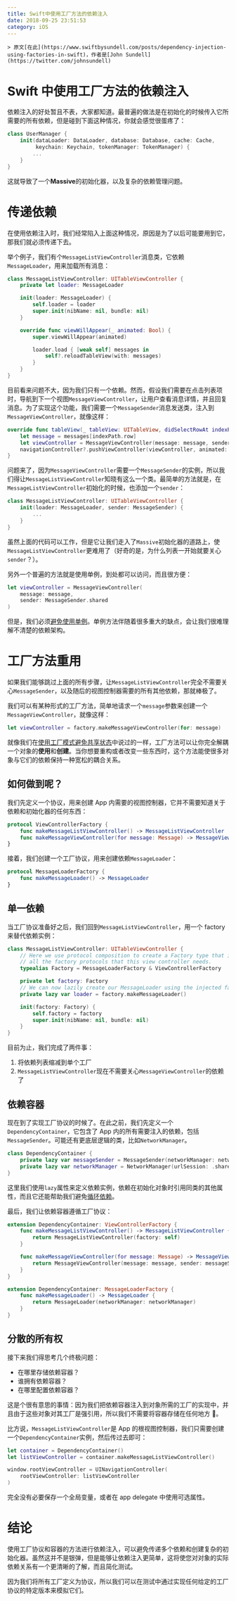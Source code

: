 ```yaml
---
title: Swift中使用工厂方法的依赖注入
date: 2018-09-25 23:51:53
category: iOS
---
```


    > 原文[在此](https://www.swiftbysundell.com/posts/dependency-injection-using-factories-in-swift)，作者是[John Sundell](https://twitter.com/johnsundell)

# Swift 中使用工厂方法的依赖注入

依赖注入的好处暂且不表，大家都知道。最普遍的做法是在初始化的时候传入它所需要的所有依赖，但是碰到下面这种情况，你就会感觉很蛋疼了：

```swift
class UserManager {
    init(dataLoader: DataLoader, database: Database, cache: Cache,
         keychain: Keychain, tokenManager: TokenManager) {
        ...
    }
}
```

这就导致了一个**Massive**的初始化器，以及复杂的依赖管理问题。

# 传递依赖

在使用依赖注入时，我们经常陷入上面这种情况，原因是为了以后可能要用到它，那我们就必须传递下去。

举个例子，我们有个`MessageListViewController`消息类，它依赖`MessageLoader`，用来加载所有消息：

```swift
class MessageListViewController: UITableViewController {
    private let loader: MessageLoader

    init(loader: MessageLoader) {
        self.loader = loader
        super.init(nibName: nil, bundle: nil)
    }

    override func viewWillAppear(_ animated: Bool) {
        super.viewWillAppear(animated)

        loader.load { [weak self] messages in
            self?.reloadTableView(with: messages)
        }
    }
}
```

目前看来问题不大，因为我们只有一个依赖。然而，假设我们需要在点击列表项时，导航到下一个视图`MessageViewController`，让用户查看消息详情，并且回复消息。为了实现这个功能，我们需要一个`MessageSender`消息发送类，注入到`MessageViewController`，就像这样：

```swift
override func tableView(_ tableView: UITableView, didSelectRowAt indexPath: IndexPath) {
    let message = messages[indexPath.row]
    let viewController = MessageViewController(message: message, sender: sender)
    navigationController?.pushViewController(viewController, animated: true)
}
```

问题来了，因为`MessageViewController`需要一个`MessageSender`的实例，所以我们得让`MessageListViewController`知晓有这么一个类。最简单的方法就是，在`MessageListViewController`初始化的时候，也添加一个`sender`：

```swift
class MessageListViewController: UITableViewController {
    init(loader: MessageLoader, sender: MessageSender) {
        ...
    }
}
```

虽然上面的代码可以工作，但是它让我们走入了`Massive`初始化器的道路上，使`MessageListViewController`更难用了（好奇的是，为什么列表一开始就要关心`sender`？）。

另外一个普遍的方法就是使用单例，到处都可以访问，而且很方便：

```swift
let viewController = MessageViewController(
    message: message,
    sender: MessageSender.shared
)
```

但是，我们必须[避免使用单例](https://www.swiftbysundell.com/posts/avoiding-singletons-in-swift)。单例方法伴随着很多重大的缺点，会让我们很难理解不清楚的依赖架构。

# 工厂方法重用

如果我们能够跳过上面的所有步骤，让`MessageListViewController`完全不需要关心`MessageSender`，以及随后的视图控制器需要的所有其他依赖，那就棒极了。

我们可以有某种形式的工厂方法，简单地请求一个`message`参数来创建一个`MessageViewController`，就像这样：

```Swift
let viewController = factory.makeMessageViewController(for: message)
```

就像我们在[使用工厂模式避免共享状态](https://www.swiftbysundell.com/posts/using-the-factory-pattern-to-avoid-shared-state-in-swift?rq=factories)中说过的一样，工厂方法可以让你完全解耦一个对象的**使用**和**创建**。当你想要重构或者改变一些东西时，这个方法能使很多对象与它们的依赖保持一种宽松的耦合关系。

## 如何做到呢？

我们先定义一个协议，用来创建 App 内需要的视图控制器，它并不需要知道关于依赖和初始化器的任何东西：

```Swift
protocol ViewControllerFactory {
    func makeMessageListViewController() -> MessageListViewController
    func makeMessageViewController(for message: Message) -> MessageViewController
}
```

接着，我们创建一个工厂协议，用来创建依赖`MessageLoader`：

```swift
protocol MessageLoaderFactory {
    func makeMessageLoader() -> MessageLoader
}
```

## 单一依赖

当工厂协议准备好之后，我们回到`MessageListViewController`，用一个 factory 来替代依赖实例：

```Swift
class MessageListViewController: UITableViewController {
    // Here we use protocol composition to create a Factory type that includes
    // all the factory protocols that this view controller needs.
    typealias Factory = MessageLoaderFactory & ViewControllerFactory

    private let factory: Factory
    // We can now lazily create our MessageLoader using the injected factory.
    private lazy var loader = factory.makeMessageLoader()

    init(factory: Factory) {
        self.factory = factory
        super.init(nibName: nil, bundle: nil)
    }
}
```

目前为止，我们完成了两件事：

1. 将依赖列表缩减到单个工厂
2. `MessageListViewController`现在不需要关心`MessageViewController`的依赖了

## 依赖容器

现在到了实现工厂协议的时候了。在此之前，我们先定义一个`DependencyContainer`，它包含了 App 内的所有需要注入的依赖，包括`MessageSender`。可能还有更底层逻辑的类，比如`NetworkManager`。

```Swift
class DependencyContainer {
    private lazy var messageSender = MessageSender(networkManager: networkManager)
    private lazy var networkManager = NetworkManager(urlSession: .shared)
}
```

这里我们使用`lazy`属性来定义依赖实例，依赖在初始化对象时引用同类的其他属性，而且它还能帮助我们避免[循环依赖](https://en.wikipedia.org/wiki/Circular_dependency)。

最后，我们让依赖容器遵循工厂协议：

```Swift
extension DependencyContainer: ViewControllerFactory {
    func makeMessageListViewController() -> MessageListViewController {
        return MessageListViewController(factory: self)
    }

    func makeMessageViewController(for message: Message) -> MessageViewController {
        return MessageViewController(message: message, sender: messageSender)
    }
}

extension DependencyContainer: MessageLoaderFactory {
    func makeMessageLoader() -> MessageLoader {
        return MessageLoader(networkManager: networkManager)
    }
}
```

## 分散的所有权

接下来我们得思考几个终极问题：

- 在哪里存储依赖容器？
- 谁拥有依赖容器？
- 在哪里配置依赖容器？

这是个很有意思的事情：因为我们把依赖容器注入到对象所需的工厂的实现中，并且由于这些对象对其工厂是强引用，所以我们不需要将容器存储在任何地方 👏。

比方说，`MessageListViewController`是 App 的根视图控制器，我们只需要创建一个`DependencyContainer`实例，然后传过去即可：

```Swift
let container = DependencyContainer()
let listViewController = container.makeMessageListViewController()

window.rootViewController = UINavigationController(
    rootViewController: listViewController
)
```

完全没有必要保存一个全局变量，或者在 app delegate 中使用可选属性。

# 结论

使用工厂协议和容器的方法进行依赖注入，可以避免传递多个依赖和创建复杂的初始化器。虽然这并不是银弹，但是能够让依赖注入更简单，这将使您对对象的实际依赖关系有一个更清晰的了解，而且简化测试。

因为我们将所有工厂定义为协议，所以我们可以在测试中通过实现任何给定的工厂协议的特定版本来模拟它们。
